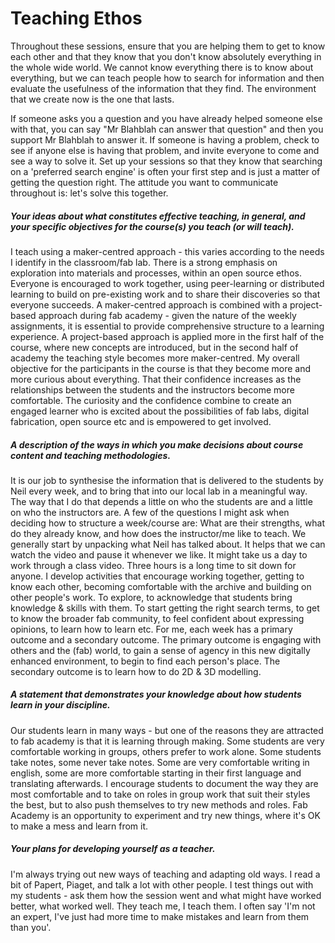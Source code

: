 # Teaching Ethos

Throughout these sessions, ensure that you are helping them to get to know each other and that they know that you don't know absolutely everything in the whole wide world. We cannot know everything there is to know about everything, but we can teach people how to search for information and then evaluate the usefulness of the information that they find. The environment that we create now is the one that lasts. 

If someone asks you a question and you have already helped someone else with that, you can say "Mr Blahblah can answer that question" and then you support Mr Blahblah to answer it. If someone is having a problem, check to see if anyone else is having that problem, and invite everyone to come and see a way to solve it. Set up your sessions so that they know that searching on a 'preferred search engine' is often your first step and is just a matter of getting the question right. The attitude you want to communicate throughout is: let's solve this together.

##### Your ideas about what constitutes effective teaching, in general, and your specific objectives for the course(s) you teach (or will teach).

I teach using a maker-centred approach - this varies according to the needs I identify in the classroom/fab lab. 
There is a strong emphasis on exploration into materials and processes, within an open source ethos. Everyone is encouraged to work together, using peer-learning or distributed learning to build on pre-existing work and to share their discoveries so that everyone succeeds.
A maker-centred approach is combined with a project-based approach during fab academy - given the nature of the weekly assignments, it is essential to provide comprehensive structure to a learning experience. A project-based approach is applied more in the first half of the course, where new concepts are introduced, but in the second half of academy the teaching style becomes more maker-centred. 
My overall objective for the participants in the course is that they become more and more curious about everything. That their confidence increases as the relationships between the students and the instructors become more comfortable. The curiosity and the confidence combine to create an engaged learner who is excited about the possibilities of fab labs, digital fabrication, open source etc and is empowered to get involved.

##### A description of the ways in which you make decisions about course content and teaching methodologies.

It is our job to synthesise the information that is delivered to the students by Neil every week, and to bring that into our local lab in a meaningful way. The way that I do that depends a little on who the students are and a little on who the instructors are. 
A few of the questions I might ask when deciding how to structure a week/course are: What are their strengths, what do they already know, and how does the instructor/me like to teach.
We generally start by unpacking what Neil has talked about. It helps that we can watch the video and pause it whenever we like. It might take us a day to work through a class video. Three hours is a long time to sit down for anyone.
I develop activities that encourage working together, getting to know each other, becoming comfortable with the archive and building on other people's work. To explore, to acknowledge that students bring knowledge & skills with them. To start getting the right search terms, to get to know the broader fab community, to feel confident about expressing opinions, to learn how to learn etc. 
For me, each week has a primary outcome and a secondary outcome. The primary outcome is engaging with others and the (fab) world, to gain a sense of agency in this new digitally enhanced environment, to begin to find each person's place. The secondary outcome is to learn how to do 2D & 3D modelling.
 
##### A statement that demonstrates your knowledge about how students learn in your discipline.

Our students learn in many ways - but one of the reasons they are attracted to fab academy is that it is learning through making. Some students are very comfortable working in groups, others prefer to work alone. Some students take notes, some never take notes. Some are very comfortable writing in english, some are more comfortable starting in their first language and translating afterwards. I encourage students to document the way they are most comfortable and to take on roles in group work that suit their styles the best, but to also push themselves to try new methods and roles. Fab Academy is an opportunity to experiment and try new things, where it's OK to make a mess and learn from it. 

##### Your plans for developing yourself as a teacher.

I'm always trying out new ways of teaching and adapting old ways. I read a bit of Papert, Piaget, and talk a lot with other people. I test things out with my students - ask them how the session went and what might have worked better, what worked well. They teach me, I teach them. I often say
'I'm not an expert, I've just had more time to make mistakes and learn from them than you'.

